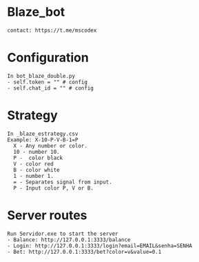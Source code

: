 # Blaze_bot
    contact: https://t.me/mscodex

# Configuration
    In bot_blaze_double.py  
    - self.token = "" # config  
    - self.chat_id = "" # config  

# Strategy
    In _blaze_estrategy.csv  
    Example: X-10-P-V-B-1=P  
      X - Any number or color.  
      10 - number 10.  
      P -  color black  
      V - color red  
      B - color white  
      1 - number 1.  
      = - Separates signal from input.  
      P - Input color P, V or B.  

# Server routes
    Run Servidor.exe to start the server  
    - Balance: http://127.0.0.1:3333/balance  
    - Login: http://127.0.0.1:3333/login?email=EMAIL&senha=SENHA  
    - Bet: http://127.0.0.1:3333/bet?color=v&value=0.1  
